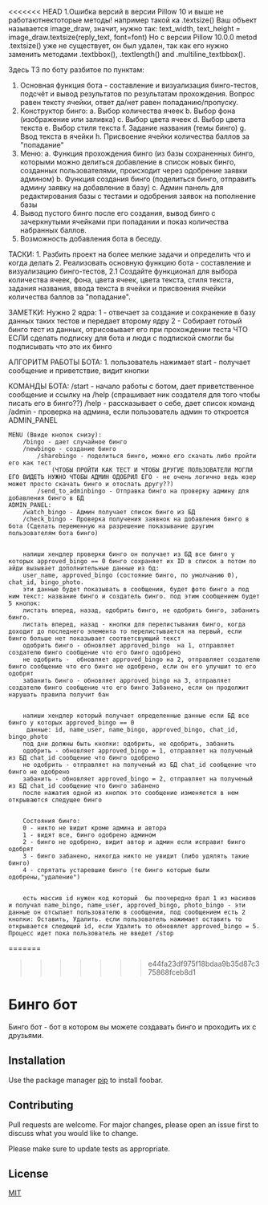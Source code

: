 <<<<<<< HEAD
1.Ошибка версий в версии Pillow 10 и выше не работаютнектоторые методы!
     например такой ка .textsize()
    Ваш объект называется image_draw, значит, нужно так:
    text_width, text_height = image_draw.textsize(reply_text, font=font)
    Но с версии Pillow 10.0.0 metod .textsize() уже не существует,
    он был удален, так как его нужно заменить методами
    .textbbox(), .textlength() and .multiline_textbbox().

Здесь ТЗ по боту разбитое по пунктам:

1. Основная функция бота - составление и визуализация бинго-тестов, подсчёт и вывод результатов по результатам прохождения. Вопрос равен тексту ячейки, ответ да/нет равен попаданию/пропуску.
2. Конструктор бинго:
    a. Выбор количества ячеек
    b. Выбор фона (изображение или заливка)
    c. Выбор цвета ячеек
    d. Выбор цвета текста
    e. Выбор стиля текста
    f. Задание названия (темы бинго)
    g. Ввод текста в ячейки
    h. Присвоение ячейки количества баллов за "попадание"
3. Меню:
    a. Функция прохождения бинго (из базы сохраненных бинго, которыми можно делиться
        добавление в список новых бинго, созданных пользователями, происходит через одобрение заявки админом)
    b. Функция создания бинго (поделиться бинго, отправить админу заявку на добавление в базу)
    c. Админ панель для редактирования базы с тестами и одобрения заявок на пополнение базы
4. Вывод пустого бинго после его создания, вывод бинго с зачеркнутыми ячейками при попадании и показ количества набранных баллов.
5. Возможность добавления бота в беседу.


ТАСКИ:
    1. Разбить проект на более мелкие задачи и определить что и когда делать
    2. Реализовать основную функцию бота - составление и визуализацию бинго-тестов,
    2.1 Создайте функционал для выбора количества ячеек, фона, цвета ячеек, цвета текста,
        стиля текста, задания названия, ввода текста в ячейки и присвоения ячейки количества
        баллов за "попадание".



ЗАМЕТКИ:
    Нужно 2 ядра:
        1 - отвечает за создание и сохранение в базу данных таких тестов и передает второму ядру
        2 - Собирает готоый бинго тест из данных, отрисовывает его при прохождении теста
    ЧТО ЕСЛИ сделать подписку для бота и люди с подпиской смогли бы подписывать что это их бинго

АЛГОРИТМ РАБОТЫ БОТА:
    1. пользователь нажимает start - получает сообщение и приветствие, видит кнопки


КОМАНДЫ БОТА:
    /start - начало работы с ботом, дает приветственное сообщение и ссылку на /help (спрашивает ник создателя для того чтобы писать его в бинго??)
    /help  - рассказывает о себе, дает список команд
    /admin - проверка на админа, если пользователь админ то откроется ADMIN_PANEL

    MENU (Ввиде кнопок снизу):
        /bingo - дает случайное бинго
        /newbingo - создание бинго
            /sharebingo - поделиться бинго, можно его скачать либо пройти его как тест
                (ЧТОБЫ ПРОЙТИ КАК ТЕСТ И ЧТОБЫ ДРУГИЕ ПОЛЬЗОВАТЕЛИ МОГЛИ ЕГО ВИДЕТЬ НУЖНО ЧТОБЫ АДМИН ОДОБРИЛ ЕГО - не очень логично ведь юзер может просто скачать бинго и отослать другу??)
            /send_to_adminbingo - Отправка бинго на проверку админу для добавления бинго в БД
    ADMIN_PANEL:
        /watch_bingo - Админ получает список бинго из БД
        /check_bingo - Проверка получения заявнок на добавления бинго в бота (Сделать переменную на разрешение показывание другим пользователям бота бинго)


        напиши хендлер проверки бинго он получает из БД все бинго у которых approved_bingo == 0 бинго сохраняет их ID в список а потом по айди вызывает дополнительные данные из бд:
        user_name, approved_bingo (состояние бинго, по умолчанию 0), chat_id, bingo_photo.
        эти данные будет показывать в сообщении, будет фото бинго а под ним текст: название бинго и создатель бинго. под этим сообщением будет 5 кнопок:
        листать вперед, назад, одобрить бинго, не одобрить бинго, забанить бинго.
        листать вперед, назад - кнопки для перелистывания бинго, когда доходит до последнего элемента то перелистывается на первый, если бинго больше нет показывает соответсвующий текст
        одобрить бинго - обновляет approved_bingo  на 1, отправляет создателю бинго сообщение что его бинго одобрено
        не одобрить -  обновляет approved_bingo на 2, отправляет создателю бинго сообщение что его бинго не одобрено, если он его улучшит то его одобрят
        забанить бинго - обновляет approved_bingo на 3, отправляет создателю бинго сообщение что его бинго Забанено, если он продолжит нарушать правила получит бан


        напиши хендлер который получает определенные данные если БД все бинго у которых approved_bingo == 0
         данные: id, name_user, name_bingo, approved_bingo, chat_id, bingo_photo
        под дни должны быть кнопки: одобрить, не одобрить, забанить
        одобрить - обновляет approved_bingo = 1, отправляет на полученый из БД chat_id сообщение что бинго одобрено
        не одобрить - отправляет на полученый из БД chat_id сообщение что бинго не одобрено
        забанить - обновляет approved_bingo = 2, отправляет на полученый из БД chat_id сообщение что бинго забанено
        после нажатия одной из кнопок это сообщение изменяется в нем открываются следущее бинго


        Состояния бинго:
        0 - никто не видит кроме админа и автора
        1 - видят все, бинго одобрено админом
        2 - бинго не одобрено, видит автор и админ если исправит бинго одобрят
        3 - бинго забанено, никогда никто не увидит (либо удялять такие бинго)
        4 - спрятать устаревшие бинго (те бинго которые были одобрены,"удаление")


        есть массив id нужен код который  бы поочередно брал 1 из масивов и получал name_bingo, name_user, approved_bingo, photo_bingo - эти данные он отсылает пользователю в сообщении, под сообщением есть 2 кнопки: Оставить, Удалить. если пользователь нажимает оставить то открывается следющий id, если Удалить то обновялет approved_bingo = 5. Процесс идет пока пользователь не введет /stop
=======
>>>>>>> e44fa23df975f18bdaa9b35d87c375868fceb8d1
# Бинго бот

Бинго бот - бот в котором вы можете создавать бинго и проходить их с друзьями.

## Installation

Use the package manager [pip](https://pip.pypa.io/en/stable/) to install foobar.


## Contributing

Pull requests are welcome. For major changes, please open an issue first
to discuss what you would like to change.

Please make sure to update tests as appropriate.

## License

[MIT](https://choosealicense.com/licenses/mit/)
